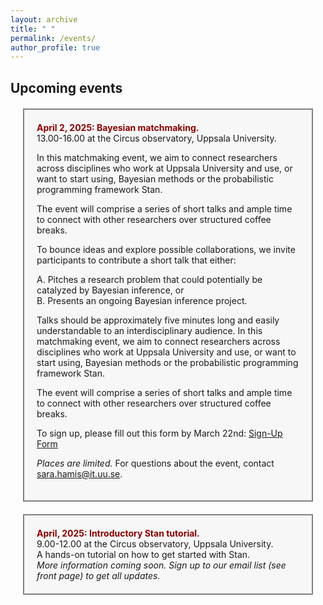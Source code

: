```yaml
---
layout: archive
title: " "
permalink: /events/
author_profile: true
---
```


## Upcoming events


<div style="background-color: #f7f7f7; border: 2px solid gray; padding: 20px; margin: 20px;">
  <strong style="color: darkred;">April 2, 2025: Bayesian matchmaking.</strong><br>
  13.00-16.00 at the Circus observatory, Uppsala University. <br>

In this matchmaking event, we aim to connect researchers across disciplines who work at Uppsala University and use, or want to start using, Bayesian methods or the probabilistic programming framework Stan.  

The event will comprise a series of short talks and ample time to connect with other researchers over structured coffee breaks.  

To bounce ideas and explore possible collaborations, we invite participants to contribute a short talk that either:  

A. Pitches a research problem that could potentially be catalyzed by Bayesian inference, or  
B. Presents an ongoing Bayesian inference project.  

Talks should be approximately five minutes long and easily understandable to an interdisciplinary audience. In this matchmaking event, we aim to connect researchers across disciplines who work at Uppsala University and use, or want to start using, Bayesian methods or the probabilistic programming framework Stan.  

The event will comprise a series of short talks and ample time to connect with other researchers over structured coffee breaks.   

To sign up, please fill out this form by March 22nd: [Sign-Up Form](https://doit.medfarm.uu.se/bin/kurt3/kurt/8881986)  

_Places are limited._ For questions about the event, contact [sara.hamis@it.uu.se](mailto:sara.hamis@it.uu.se).  

</div>

<div style="background-color: #f7f7f7; border: 2px solid gray; padding: 20px; margin: 20px;">
  <strong style="color: darkred;">April, 2025: Introductory Stan tutorial.</strong><br>
  9.00-12.00 at the Circus observatory, Uppsala University. <br>
  A hands-on tutorial on how to get started with Stan.   <br>
  <i>More information coming soon. Sign up to our email list (see front page) to get all updates.</i><br>
</div>

